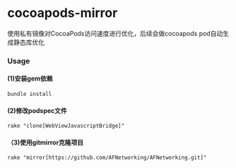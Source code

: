 # cocoapods-mirror

使用私有镜像对CocoaPods访问速度进行优化，后续会做cocoapods pod自动生成静态库优化

### Usage

#### (1)安装gem依赖

```
bundle install
```

#### (2)修改podspec文件

```
rake "clone[WebViewJavascriptBridge]" 
```

#### （3)使用gitmirror克隆项目

```
rake "mirror[https://github.com/AFNetworking/AFNetworking.git]" 
```
